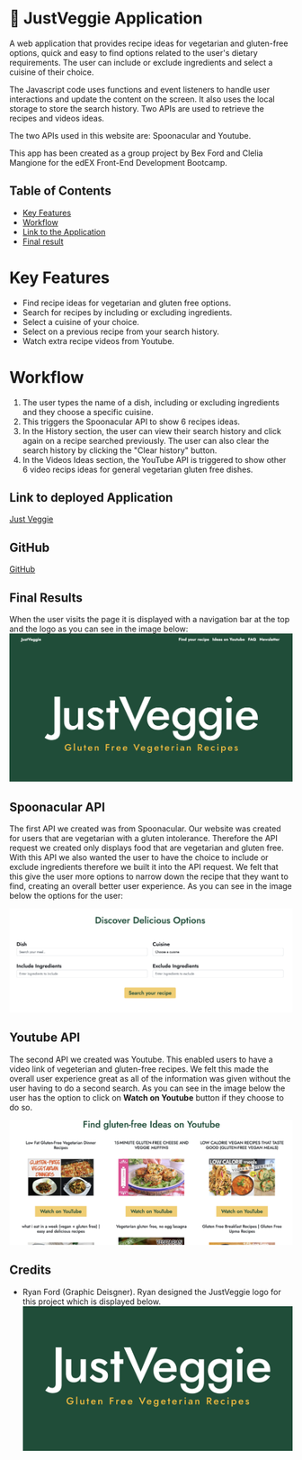 # 🥬 JustVeggie Application

A web application that provides recipe ideas for vegetarian and gluten-free options, quick and easy to find options related to the user's dietary requirements. The user can include or exclude ingredients and select a cuisine of their choice. 

The Javascript code uses functions and event listeners to handle user interactions and update the content on the screen. It also uses the local storage to store the search history. Two APIs are used to retrieve the recipes and videos ideas. 

The two APIs used in this website are: Spoonacular and Youtube. 

This app has been created as a group project by Bex Ford and Clelia Mangione for the edEX Front-End Development Bootcamp. 

## Table of Contents

- [Key Features](#key-features)
- [Workflow](#workflow)
- [Link to the Application](#link-to-deployed-application)
- [Final result](#final-results)

# Key Features

- Find recipe ideas for vegetarian and gluten free options.
- Search for recipes by including or excluding ingredients.
- Select a cuisine of your choice.
- Select on a previous recipe from your search history. 
- Watch extra recipe videos from Youtube.

# Workflow

1. The user types the name of a dish, including or excluding ingredients and they choose a specific cuisine. 
2. This triggers the Spoonacular API to show 6 recipes ideas. 
3. In the History section, the user can view their search history and click again on a recipe searched previously. The user can also clear the search history by clicking the "Clear history" button.
4. In the Videos Ideas section, the YouTube API is triggered to show other 6 video recips ideas for general vegetarian gluten free dishes.

## Link to deployed Application

[Just Veggie](https://bex-ford.github.io/project-1/)

## GitHub 
[GitHub](https://github.com/bex-ford/project-1)

## Final Results

When the user visits the page it is displayed with a navigation bar at the top and the logo as you can see in the image below:
![Website](assets/Website.png)

## Spoonacular API 

The first API we created was from Spoonacular. Our website was created for users that are vegetarian with a gluten intolerance. Therefore the API request we created only displays food that are vegetarian and gluten free. With this API we also wanted the user to have the choice to include or exclude ingredients therefore we built it into the API request. We felt that this give the user more options to narrow down the recipe that they want to find, creating an overall better user experience. As you can see in the image below the options for the user: 

![Spoonacular API](assets/spoonacularAPI.png)

## Youtube API 

The second API we created was Youtube. This enabled users to have a video link of vegeterian and gluten-free recipes. We felt this made the overall user experience great as all of the information was given without the user having to do a second search. As you can see in the image below the user has the option to click on **Watch on Youtube** button if they choose to do so. 

![Youtube API](assets/youtubeAPI.png)

## Credits 

- Ryan Ford (Graphic Deisgner). Ryan designed the JustVeggie logo for this project which is displayed below. 
![JustVeggie Logo](assets/justveggie.png)

